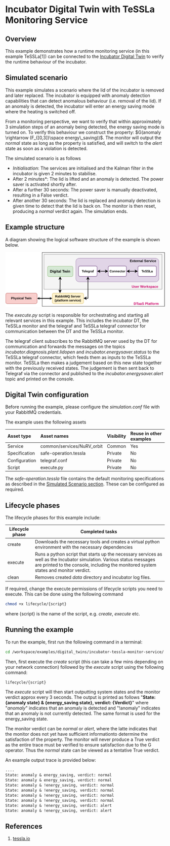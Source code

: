 
# Incubator Digital Twin with TeSSLa Monitoring Service

## Overview

This example demonstrates how a runtime monitoring service (in this example TeSSLa[1]) can be connected to the [Incubator Digital Twin](../../common/digital_twins/incubator/README.md) to verify the runtime behaviour of the incubator. 

## Simulated scenario

This example simulates a scenario where the lid of the incubator is removed and later replaced. The incubator is equipped with anomaly detection capabilities that can detect anomalous behaviour (i.e. removal of the lid). If an anomaly is detected, the incubator will enter an energy saving mode where the heating is switched off.

From a monitoring perspective, we want to verify that within approximately 3 simulation steps of an anomaly being detected, the energy saving mode is turned on. To verify this behaviour we construct the property: $`G(anomaly \rightarrow (F_{[0,3]}\space energy\_saving))`$.
The monitor will output the _normal_ state as long as the property is satisfied, and will switch to the _alert_ state as soon as a violation is detected.

The simulated scenario is as follows

- *Initialisation*: The services are initialised and the Kalman filter in the incubator is given 2 minutes to stabilise. 
- After 2 minutes*: The lid is lifted and an anomaly is detected. The power saver is activated shortly after.
- After a further 30 seconds: The power saver is manually deactivated, resulting in a False verdict.
- After another 30 seconds: The lid is replaced and anomaly detection is given time to detect that the lid is back on. The monitor is then reset, producing a _normal_ verdict again. The simulation ends.

## Example structure

A diagram showing the logical software structure of the example is shown below.

![DT structure](TeSSLa-integration.png)

The _execute.py_ script is responsible for orchestrating and starting all relevant services in this example. This includes the incubator DT, the TeSSLa monitor and the telegraf and TeSSLa telegraf connector for communication between the DT and the TeSSLa monitor.

The telegraf client subscribes to the RabbitMQ server used by the DT for communication and forwards the messages on the topics *incubator.diagnosis.plant.lidopen* and *incubator.energysaver.status* to the TeSSLa telegraf connector, which feeds them as inputs to the TeSSLa monitor. TeSSLa then makes a judgement based on this new state together with the previously received states. The judgement is then sent back to Telegraf via the connector and published to the *incubator.energysaver.alert* topic and printed on the console.

## Digital Twin configuration

Before running the example, please configure the _simulation.conf_ file with your RabbitMQ credentials.

The example uses the following assets

| Asset type | Asset names | Visibility | Reuse in other examples |
|:---|:---|:---|:---|
| Service | common/services/NuRV_orbit | Common | Yes || DT | common/digital_twins/incubator | common | yes |
| Specification | safe-operation.tessla | Private | No |
| Configuration | telegraf.conf | Private | No
| Script | execute.py | Private | No |

The _safe-operation.tessla_ file contains the default monitoring specifications as described in the [Simulated Scenario section](#simulated-scenario). These can be configured as required.

## Lifecycle phases

The lifecycle phases for this example include:

| Lifecycle phase | Completed tasks |
| ------ | ------- |
| create    | Downloads the necessary tools and creates a virtual python environment with the necessary dependencies |
| execute   | Runs a python script that starts up the necessary services as well as the Incubator simulation. Various status messages are printed to the console, including the monitored system states and monitor verdict. |
| clean     | Removes created _data_ directory and incubator log files. |

If required, change the execute permissions of lifecycle scripts you need to execute. This can be done using the following command

```bash
chmod +x lifecycle/{script}
```

where {script} is the name of the script, e.g. _create_, _execute_ etc.

## Running the example

To run the example, first run the following command in a terminal:

```bash
cd /workspace/examples/digital_twins/incubator-tessla-monitor-service/
```

Then, first execute the _create_ script (this can take a few mins depending on your network connection) followed by the _execute_ script using the following command:

```bash
lifecycle/{script}
```

The _execute_ script will then start outputting system states and the monitor verdict approx every 3 seconds. The output is printed as follows
"__State: {anomaly state} & {energy_saving state}, verdict: {Verdict}__"
where "_anomaly_" indicates that an anomaly is detected and "!anomaly" indicates that an anomaly is not currently detected. The same format is used for the energy_saving state. 

The monitor verdict can be _normal_ or _alert_, where the latte indicates that the monitor does not yet have sufficient informationto determine the satisfaction of the property. The monitor will never produce a True verdict as the entire trace must be verified to ensure satisfaction due to the G operator. Thus the _normal_ state can be viewed as a tentative True verdict.

An example output trace is provided below:

````log
....
State: anomaly & energy_saving, verdict: normal
State: anomaly & energy_saving, verdict: normal
State: anomaly & !energy_saving, verdict: normal
State: anomaly & !energy_saving, verdict: normal
State: anomaly & !energy_saving, verdict: normal
State: anomaly & !energy_saving, verdict: normal
State: anomaly & !energy_saving, verdict: alert
State: anomaly & !energy_saving, verdict: alert
````

## References

1.    [tessla.io](https://tessla.io)